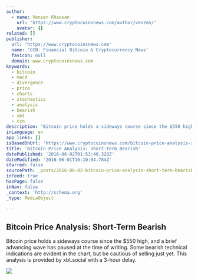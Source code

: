 ```yaml
---
author:
  - name: Venzen Khaosan
    url: 'https://www.cryptocoinsnews.com/author/venzen/'
    avatar: {}
related: []
publisher:
  url: 'https://www.cryptocoinsnews.com'
  name: 'CCN: Financial Bitcoin & Cryptocurrency News'
  favicon: null
  domain: www.cryptocoinsnews.com
keywords:
  - bitcoin
  - macd
  - divergence
  - price
  - charts
  - stochastics
  - analysis
  - bearish
  - xbt
  - ccn
description: 'Bitcoin price holds a sideways course since the $550 high, and a brief advancing wave has paused at the time of writing. Some bearish technical indications are evident in the chart, but be cautious of selling just yet. This analysis is provided by xbt.social with a 3-hour delay.'
inLanguage: en
app_links: []
isBasedOnUrl: 'https://www.cryptocoinsnews.com/bitcoin-price-analysis-short-term-bearish/'
title: 'Bitcoin Price Analysis: Short-Term Bearish'
datePublished: '2016-06-02T01:51:40.328Z'
dateModified: '2016-06-01T16:10:04.784Z'
starred: false
sourcePath: _posts/2016-06-02-bitcoin-price-analysis-short-term-bearish.md
inFeed: true
hasPage: false
inNav: false
_context: 'http://schema.org'
_type: MediaObject

---
```

<article style=""><h1>Bitcoin Price Analysis: Short-Term Bearish</h1><p>Bitcoin price holds a sideways course since the $550 high, and a brief advancing wave has paused at the time of writing. Some bearish technical indications are evident in the chart, but be cautious of selling just yet. This analysis is provided by xbt.social with a 3-hour delay.</p><img src="https://www.cryptocoinsnews.com/wp-content/uploads/2016/06/Selection_20160601_001.png" /></article>